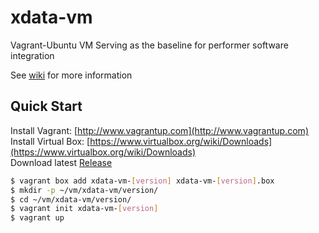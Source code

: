 # xdata-vm

Vagrant-Ubuntu VM Serving as the baseline for performer software integration

See [wiki](https://github.com/Sotera/xdata-vm/wiki) for more information

## Quick Start
  Install Vagrant: [http://www.vagrantup.com](http://www.vagrantup.com)<br/>
  Install Virtual Box: [https://www.virtualbox.org/wiki/Downloads](https://www.virtualbox.org/wiki/Downloads)<br/>
  Download latest [Release](https://github.com/Sotera/xdata-vm/releases) <br/>

  ```bash
  $ vagrant box add xdata-vm-[version] xdata-vm-[version].box 
  $ mkdir -p ~/vm/xdata-vm/version/
  $ cd ~/vm/xdata-vm/version/
  $ vagrant init xdata-vm-[version]
  $ vagrant up
  ```

